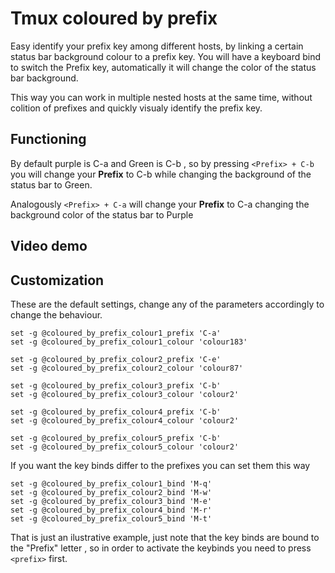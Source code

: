 # Tmux coloured by prefix

Easy identify your prefix key among different hosts, by linking a certain status bar background colour to a prefix key.
You will have a keyboard bind to switch the Prefix key, automatically it will change the color of the status bar background.

This way you can work in multiple nested hosts at the same time, without colition of prefixes and quickly visualy identify the prefix key.

## Functioning

By default purple is C-a and Green is C-b , so by pressing `<Prefix> + C-b` you will change your **Prefix** to C-b while changing the background of the status bar to Green.

Analogously `<Prefix> + C-a` will change your **Prefix** to C-a changing the background color of the status bar to Purple

## Video demo

## Customization

These are the default settings, change any of the parameters accordingly to change the behaviour.

```
set -g @coloured_by_prefix_colour1_prefix 'C-a'
set -g @coloured_by_prefix_colour1_colour 'colour183'

set -g @coloured_by_prefix_colour2_prefix 'C-e'
set -g @coloured_by_prefix_colour2_colour 'colour87'

set -g @coloured_by_prefix_colour3_prefix 'C-b'
set -g @coloured_by_prefix_colour3_colour 'colour2'

set -g @coloured_by_prefix_colour4_prefix 'C-b'
set -g @coloured_by_prefix_colour4_colour 'colour2'

set -g @coloured_by_prefix_colour5_prefix 'C-b'
set -g @coloured_by_prefix_colour5_colour 'colour2'
```

If you want the key binds differ to the prefixes you can set them this way

```
set -g @coloured_by_prefix_colour1_bind 'M-q'
set -g @coloured_by_prefix_colour2_bind 'M-w'
set -g @coloured_by_prefix_colour3_bind 'M-e'
set -g @coloured_by_prefix_colour4_bind 'M-r'
set -g @coloured_by_prefix_colour5_bind 'M-t'
```

That is just an ilustrative example, just note that the key binds are bound to the "Prefix" letter , so in order to activate the keybinds you need to press `<prefix>` first.



